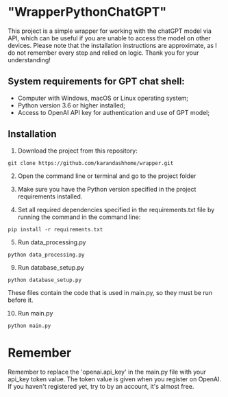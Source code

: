 # "WrapperPythonChatGPT"

This project is a simple wrapper for working with the chatGPT model via API, which can be useful if you are unable to access the model on other devices. Please note that the installation instructions are approximate, as I do not remember every step and relied on logic. Thank you for your understanding!

## System requirements for GPT chat shell:

- Computer with Windows, macOS or Linux operating system;
- Python version 3.6 or higher installed;
- Access to OpenAI API key for authentication and use of GPT model;

## Installation

1. Download the project from this repository:

  `git clone https://github.com/karandashhome/wrapper.git`

2. Open the command line or terminal and go to the project folder

3. Make sure you have the Python version specified in the project requirements installed.

4. Set all required dependencies specified in the requirements.txt file by running the command in the command line:

  `pip install -r requirements.txt`

5. Run data_processing.py

  `python data_processing.py`

9. Run database_setup.py

  `python database_setup.py`

These files contain the code that is used in main.py, so they must be run before it.

10. Run main.py

  `python main.py`
  
#  Remember 
Remember to replace the 'openai.api_key' in the main.py file with your api_key token value. The token value is given when you register on OpenAI. If you haven't registered yet, try to by an account, it's almost free.

